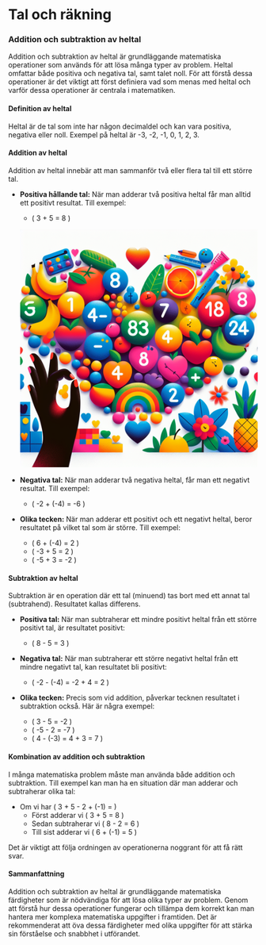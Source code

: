 # Tal och räkning
### Addition och subtraktion av heltal

Addition och subtraktion av heltal är grundläggande matematiska operationer som används för att lösa många typer av problem. Heltal omfattar både positiva och negativa tal, samt talet noll. För att förstå dessa operationer är det viktigt att först definiera vad som menas med heltal och varför dessa operationer är centrala i matematiken.

#### Definition av heltal
Heltal är de tal som inte har någon decimaldel och kan vara positiva, negativa eller noll. Exempel på heltal är -3, -2, -1, 0, 1, 2, 3. 

#### Addition av heltal
Addition av heltal innebär att man sammanför två eller flera tal till ett större tal. 

- **Positiva hållande tal:** När man adderar två positiva heltal får man alltid ett positivt resultat. Till exempel:
  
  - \( 3 + 5 = 8 \)

  ![Addition av positiva heltal](</courses/Matematik ÅK 7/0 Tal och räkning/0.0 Heltal/0.0.0 Addition och subtraktion av heltal/addition-av-positiva-heltal.png>)

- **Negativa tal:** När man adderar två negativa heltal, får man ett negativt resultat. Till exempel:

  - \( -2 + (-4) = -6 \)

- **Olika tecken:** När man adderar ett positivt och ett negativt heltal, beror resultatet på vilket tal som är större. Till exempel:

  - \( 6 + (-4) = 2 \)
  - \( -3 + 5 = 2 \)
  - \( -5 + 3 = -2 \)

#### Subtraktion av heltal
Subtraktion är en operation där ett tal (minuend) tas bort med ett annat tal (subtrahend). Resultatet kallas differens.

- **Positiva tal:** När man subtraherar ett mindre positivt heltal från ett större positivt tal, är resultatet positivt:

  - \( 8 - 5 = 3 \)

- **Negativa tal:** När man subtraherar ett större negativt heltal från ett mindre negativt tal, kan resultatet bli positivt:

  - \( -2 - (-4) = -2 + 4 = 2 \)

- **Olika tecken:** Precis som vid addition, påverkar tecknen resultatet i subtraktion också. Här är några exempel:

  - \( 3 - 5 = -2 \)
  - \( -5 - 2 = -7 \)
  - \( 4 - (-3) = 4 + 3 = 7 \)

#### Kombination av addition och subtraktion
I många matematiska problem måste man använda både addition och subtraktion. Till exempel kan man ha en situation där man adderar och subtraherar olika tal:

- Om vi har \( 3 + 5 - 2 + (-1) = \)
  - Först adderar vi \( 3 + 5 = 8 \)
  - Sedan subtraherar vi \( 8 - 2 = 6 \)
  - Till sist adderar vi \( 6 + (-1) = 5 \)

Det är viktigt att följa ordningen av operationerna noggrant för att få rätt svar. 

#### Sammanfattning
Addition och subtraktion av heltal är grundläggande matematiska färdigheter som är nödvändiga för att lösa olika typer av problem. Genom att förstå hur dessa operationer fungerar och tillämpa dem korrekt kan man hantera mer komplexa matematiska uppgifter i framtiden. Det är rekommenderat att öva dessa färdigheter med olika uppgifter för att stärka sin förståelse och snabbhet i utförandet.